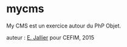 # mycms
My CMS est un exercice autour du PhP Objet.

auteur : [E. Jallier](https://github.com/ejallier) pour CEFIM, 2015

